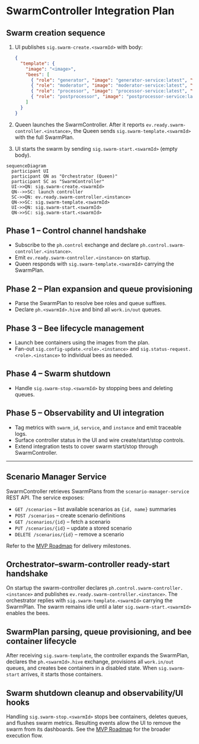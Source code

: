 # SwarmController Integration Plan

## Swarm creation sequence
1. UI publishes `sig.swarm-create.<swarmId>` with body:

   ```json
   {
     "template": {
       "image": "<image>",
       "bees": [
         { "role": "generator", "image": "generator-service:latest", "work": { "out": "gen" } },
         { "role": "moderator", "image": "moderator-service:latest", "work": { "in": "gen", "out": "mod" } },
         { "role": "processor", "image": "processor-service:latest", "work": { "in": "mod", "out": "final" } },
         { "role": "postprocessor", "image": "postprocessor-service:latest", "work": { "in": "final" } }
       ]
     }
   }
   ```
2. Queen launches the SwarmController. After it reports `ev.ready.swarm-controller.<instance>`, the Queen sends `sig.swarm-template.<swarmId>` with the full SwarmPlan.
3. UI starts the swarm by sending `sig.swarm-start.<swarmId>` (empty body).

```mermaid
sequenceDiagram
  participant UI
  participant QN as "Orchestrator (Queen)"
  participant SC as "SwarmController"
  UI->>QN: sig.swarm-create.<swarmId>
  QN-->>SC: launch controller
  SC->>QN: ev.ready.swarm-controller.<instance>
  QN->>SC: sig.swarm-template.<swarmId>
  UI->>QN: sig.swarm-start.<swarmId>
  QN->>SC: sig.swarm-start.<swarmId>
```

## Phase 1 – Control channel handshake
- Subscribe to the `ph.control` exchange and declare `ph.control.swarm-controller.<instance>`.
- Emit `ev.ready.swarm-controller.<instance>` on startup.
- Queen responds with `sig.swarm-template.<swarmId>` carrying the SwarmPlan.

## Phase 2 – Plan expansion and queue provisioning
- Parse the SwarmPlan to resolve bee roles and queue suffixes.
- Declare `ph.<swarmId>.hive` and bind all `work.in/out` queues.

## Phase 3 – Bee lifecycle management
- Launch bee containers using the images from the plan.
- Fan-out `sig.config-update.<role>.<instance>` and `sig.status-request.<role>.<instance>` to individual bees as needed.

## Phase 4 – Swarm shutdown
- Handle `sig.swarm-stop.<swarmId>` by stopping bees and deleting queues.

## Phase 5 – Observability and UI integration
- Tag metrics with `swarm_id`, `service`, and `instance` and emit traceable logs.
- Surface controller status in the UI and wire create/start/stop controls.
- Extend integration tests to cover swarm start/stop through SwarmController.

---

## Scenario Manager Service

SwarmController retrieves SwarmPlans from the `scenario-manager-service` REST API. The service exposes:

- `GET /scenarios` – list available scenarios as `{id, name}` summaries
- `POST /scenarios` – create scenario definitions
- `GET /scenarios/{id}` – fetch a scenario
- `PUT /scenarios/{id}` – update a stored scenario
- `DELETE /scenarios/{id}` – remove a scenario

Refer to the [MVP Roadmap](MVP_ROADMAP.md#scenario-manager-service) for delivery milestones.

## Orchestrator–swarm-controller ready-start handshake

On startup the swarm-controller declares `ph.control.swarm-controller.<instance>` and publishes `ev.ready.swarm-controller.<instance>`. The orchestrator replies with `sig.swarm-template.<swarmId>` carrying the SwarmPlan. The swarm remains idle until a later `sig.swarm-start.<swarmId>` enables the bees.

## SwarmPlan parsing, queue provisioning, and bee container lifecycle

After receiving `sig.swarm-template`, the controller expands the SwarmPlan, declares the `ph.<swarmId>.hive` exchange, provisions all `work.in/out` queues, and creates bee containers in a disabled state. When `sig.swarm-start` arrives, it starts those containers.

## Swarm shutdown cleanup and observability/UI hooks

Handling `sig.swarm-stop.<swarmId>` stops bee containers, deletes queues, and flushes swarm metrics. Resulting events allow the UI to remove the swarm from its dashboards. See the [MVP Roadmap](MVP_ROADMAP.md#swarmcontroller-lifecycle) for the broader execution flow.
